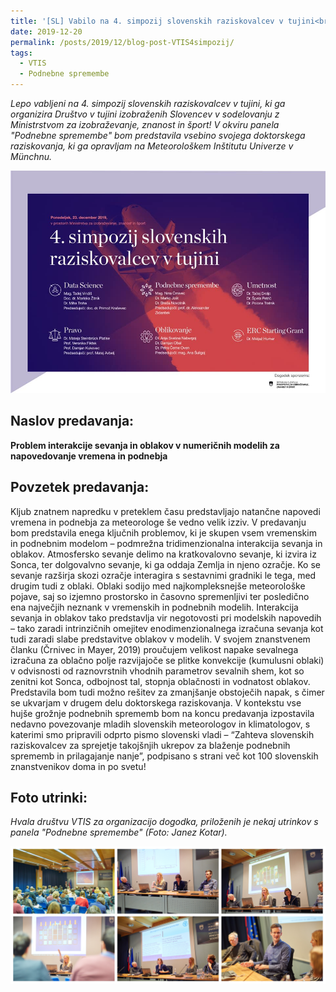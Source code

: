 ```yaml
---
title: '[SL] Vabilo na 4. simpozij slovenskih raziskovalcev v tujini<br>(Invitation to the 4. Symposium of Slovene Researchers Abroad)'
date: 2019-12-20
permalink: /posts/2019/12/blog-post-VTIS4simpozij/
tags:
  - VTIS
  - Podnebne spremembe
---
```


_Lepo vabljeni na 4. simpozij slovenskih raziskovalcev v tujini, ki ga organizira Društvo v tujini izobraženih Slovencev v sodelovanju z Ministrstvom za izobraževanje, znanost in šport! V okviru panela "Podnebne spremembe" bom predstavila vsebino svojega doktorskega raziskovanja, ki ga opravljam na Meteorološkem Inštitutu Univerze v Münchnu._

![Napovednik VTIS](/images/VTIS4simpozij.jpg)

 
Naslov predavanja:<br>
---------------
**Problem interakcije sevanja in oblakov v numeričnih modelih za napovedovanje vremena in podnebja**

Povzetek predavanja:<br>
---------------
Kljub znatnem napredku v preteklem času predstavljajo natančne napovedi vremena in podnebja za meteorologe še vedno velik izziv. V predavanju bom predstavila enega ključnih problemov, ki je skupen vsem vremenskim in podnebnim modelom – podmrežna tridimenzionalna interakcija sevanja in oblakov. Atmosfersko sevanje delimo na kratkovalovno sevanje, ki izvira iz Sonca, ter dolgovalvno sevanje, ki ga oddaja Zemlja in njeno ozračje. Ko se sevanje razširja skozi ozračje interagira s sestavnimi gradniki le tega, med drugim tudi z oblaki. Oblaki sodijo med najkompleksnejše meteorološke pojave, saj so izjemno prostorsko in časovno spremenljivi ter posledično ena največjih neznank v vremenskih in podnebnih modelih. Interakcija sevanja in oblakov tako predstavlja vir negotovosti pri modelskih napovedih – tako zaradi intrinzičnih omejitev enodimenzionalnega izračuna sevanja kot tudi zaradi slabe predstavitve oblakov v modelih. V svojem znanstvenem članku (Črnivec in Mayer, 2019) proučujem velikost napake sevalnega izračuna za oblačno polje razvijajoče se plitke konvekcije (kumulusni oblaki) v odvisnosti od raznovrstnih vhodnih parametrov sevalnih shem, kot so zenitni kot Sonca, odbojnost tal, stopnja oblačnosti in vodnatost oblakov. Predstavila bom tudi možno rešitev za zmanjšanje obstoječih napak, s čimer se ukvarjam v drugem delu doktorskega raziskovanja. V kontekstu vse hujše grožnje podnebnih sprememb bom na koncu predavanja izpostavila nedavno povezovanje mladih slovenskih meteorologov in klimatologov, s katerimi smo pripravili odprto pismo slovenski vladi – “Zahteva slovenskih raziskovalcev za sprejetje takojšnjih ukrepov za blaženje podnebnih sprememb in prilagajanje nanje”, podpisano s strani več kot 100 slovenskih znanstvenikov doma in po svetu!

Foto utrinki:<br>
---------------
_Hvala društvu VTIS za organizacijo dogodka, priloženih je nekaj utrinkov s panela "Podnebne spremembe" (Foto: Janez Kotar)._

![Utrinki VTIS](/photos/VTISsimpozij2019_PodnebneSpremembe.jpg)

